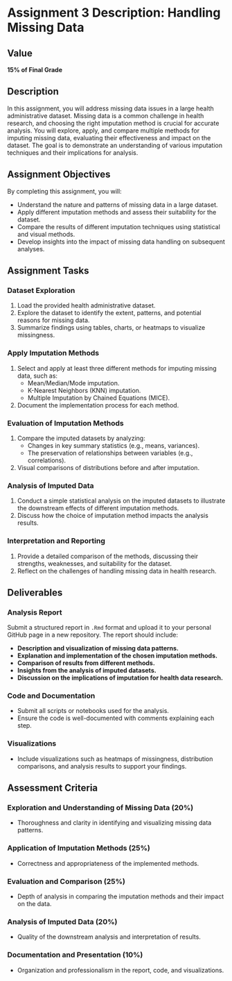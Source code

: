 # Assignment 3 Description: Handling Missing Data

## Value
**15% of Final Grade**

## Description
In this assignment, you will address missing data issues in a large health administrative dataset. Missing data is a common challenge in health research, and choosing the right imputation method is crucial for accurate analysis. You will explore, apply, and compare multiple methods for imputing missing data, evaluating their effectiveness and impact on the dataset. The goal is to demonstrate an understanding of various imputation techniques and their implications for analysis.

## Assignment Objectives
By completing this assignment, you will:
- Understand the nature and patterns of missing data in a large dataset.
- Apply different imputation methods and assess their suitability for the dataset.
- Compare the results of different imputation techniques using statistical and visual methods.
- Develop insights into the impact of missing data handling on subsequent analyses.

## Assignment Tasks

### Dataset Exploration
1. Load the provided health administrative dataset.
2. Explore the dataset to identify the extent, patterns, and potential reasons for missing data.
3. Summarize findings using tables, charts, or heatmaps to visualize missingness.

### Apply Imputation Methods
1. Select and apply at least three different methods for imputing missing data, such as:
   - Mean/Median/Mode imputation.
   - K-Nearest Neighbors (KNN) imputation.
   - Multiple Imputation by Chained Equations (MICE).
2. Document the implementation process for each method.

### Evaluation of Imputation Methods
1. Compare the imputed datasets by analyzing:
   - Changes in key summary statistics (e.g., means, variances).
   - The preservation of relationships between variables (e.g., correlations).
2. Visual comparisons of distributions before and after imputation.

### Analysis of Imputed Data
1. Conduct a simple statistical analysis on the imputed datasets to illustrate the downstream effects of different imputation methods.
2. Discuss how the choice of imputation method impacts the analysis results.

### Interpretation and Reporting
1. Provide a detailed comparison of the methods, discussing their strengths, weaknesses, and suitability for the dataset.
2. Reflect on the challenges of handling missing data in health research.

## Deliverables

### Analysis Report
Submit a structured report in `.Rmd` format and upload it to your personal GitHub page in a new repository. The report should include:
- **Description and visualization of missing data patterns.**
- **Explanation and implementation of the chosen imputation methods.**
- **Comparison of results from different methods.**
- **Insights from the analysis of imputed datasets.**
- **Discussion on the implications of imputation for health data research.**

### Code and Documentation
- Submit all scripts or notebooks used for the analysis.
- Ensure the code is well-documented with comments explaining each step.

### Visualizations
- Include visualizations such as heatmaps of missingness, distribution comparisons, and analysis results to support your findings.

## Assessment Criteria

### Exploration and Understanding of Missing Data (20%)
- Thoroughness and clarity in identifying and visualizing missing data patterns.

### Application of Imputation Methods (25%)
- Correctness and appropriateness of the implemented methods.

### Evaluation and Comparison (25%)
- Depth of analysis in comparing the imputation methods and their impact on the data.

### Analysis of Imputed Data (20%)
- Quality of the downstream analysis and interpretation of results.

### Documentation and Presentation (10%)
- Organization and professionalism in the report, code, and visualizations.

